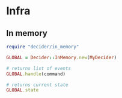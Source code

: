 # Infra

## In memory

```ruby
require "decider/in_memory"

GLOBAL = Decider::InMemory.new(MyDecider)

# returns list of events
GLOBAL.handle(command)

# returns current state
GLOBAL.state
```
